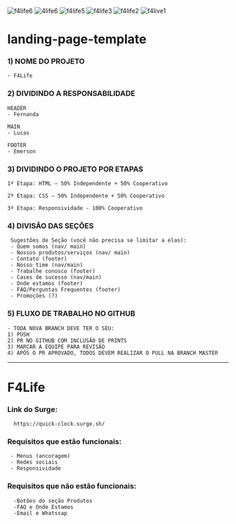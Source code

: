 ![f4life6](https://user-images.githubusercontent.com/83728895/125212385-6f402500-e283-11eb-9eea-5cb92a673f0e.png)
![4life6](https://user-images.githubusercontent.com/83728895/125212386-70715200-e283-11eb-8630-72759ca8a3e6.png)
![f4life5](https://user-images.githubusercontent.com/83728895/125212387-7109e880-e283-11eb-8552-9ab98cf41573.png)
![f4life3](https://user-images.githubusercontent.com/83728895/125212388-71a27f00-e283-11eb-851d-4aa70229b46c.png)
![f4life2](https://user-images.githubusercontent.com/83728895/125212391-723b1580-e283-11eb-80aa-9840daf3bde0.png)
![f4live1](https://user-images.githubusercontent.com/83728895/125212392-72d3ac00-e283-11eb-91ea-592686ea39ac.png)
# landing-page-template

<h3> 1) NOME DO PROJETO </h3>

    - F4Life

<h3> 2) DIVIDINDO A RESPONSABILIDADE </h3>

    HEADER
    - Fernanda

    MAIN
    - Lucas

    FOOTER
    - Emerson

<h3> 3) DIVIDINDO O PROJETO POR ETAPAS </h3>

    1º Etapa: HTML – 50% Independente + 50% Cooperativo

    2º Etapa: CSS – 50% Independente + 50% Cooperativo

    3º Etapa: Responsividade - 100% Cooperativo

<h3> 4) DIVISÃO DAS SEÇÕES </h3>
     
     Sugestões de Seção (você não precisa se limitar a elas):
     - Quem somos (nav/ main)
     - Nossos produtos/serviços (nav/ main)
     - Contato (footer)
     - Nosso time (nav/main)
     - Trabalhe conosco (footer)
     - Cases de sucesso (nav/main)
     - Onde estamos (footer)
     - FAQ/Perguntas Frequentes (footer)
     - Promoções (?)

<h3> 5) FLUXO DE TRABALHO NO GITHUB </h3>

    - TODA NOVA BRANCH DEVE TER O SEU:
    1) PUSH
    2) PR NO GITHUB COM INCLUSÃO DE PRINTS
    3) MARCAR A EQUIPE PARA REVISÃO
    4) APÓS O PR APROVADO, TODOS DEVEM REALIZAR O PULL NA BRANCH MASTER

 ****************************************************************************************************************

 <h1> F4Life </h1>

 <h3> Link do Surge: </h3>

      https://quick-clock.surge.sh/

 <h3> Requisitos que estão funcionais: </h3>

     - Menus (ancoragem)
     - Redes sociais
     - Responsividade

  <h3> Requisitos que não estão funcionais:</h3>
      
      -Botões do seção Produtos
      -FAQ e Onde Estamos
      -Email e Whatssap
